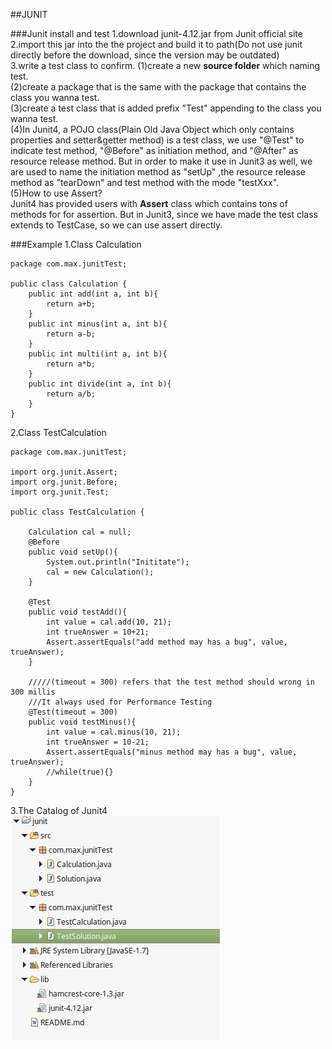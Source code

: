 ##JUNIT
      
###Junit install and test
1.download junit-4.12.jar from Junit official site            
2.import this jar into the the project and build it to path(Do not use junit directly before the download, since the version may be outdated)          
3.write a test class to confirm. 
(1)create a new **source folder** which naming test.                    
(2)create a package that is the same with the package that contains the class you wanna test.      
(3)create a test class that is added prefix "Test" appending to the class you wanna test.       
(4)In Junit4, a POJO class(Plain Old Java Object which only contains properties and setter&getter method) is a test class, we use "@Test" to indicate test method, "@Before" as initiation method, and "@After" as resource release method. But in order to make it use in Junit3 as well, we are used to name the initiation method as "setUp" ,the resource release method as "tearDown" and test method with the mode "testXxx".                   
(5)How to use Assert?                       
Junit4 has provided users with **Assert** class which contains tons of methods for for assertion. But in Junit3, since we have made the test class extends to TestCase, so we can use assert directly.                
                   
###Example
1.Class Calculation            
```
package com.max.junitTest;

public class Calculation {
	public int add(int a, int b){
		return a+b;
	}
	public int minus(int a, int b){
		return a-b;
	}
	public int multi(int a, int b){
		return a*b;
	}
	public int divide(int a, int b){
		return a/b;
	}
}

```   
      
2.Class TestCalculation                
```
package com.max.junitTest;

import org.junit.Assert;
import org.junit.Before;
import org.junit.Test;

public class TestCalculation {
	
	Calculation cal = null;
	@Before
	public void setUp(){
		System.out.println("Inititate");
		cal = new Calculation();
	}
	
	@Test
	public void testAdd(){
		int value = cal.add(10, 21);
		int trueAnswer = 10+21;
		Assert.assertEquals("add method may has a bug", value, trueAnswer);
	}
	
	/////(timeout = 300) refers that the test method should wrong in 300 millis
	///It always used for Performance Testing
	@Test(timeout = 300)
	public void testMinus(){
		int value = cal.minus(10, 21);
		int trueAnswer = 10-21;
		Assert.assertEquals("minus method may has a bug", value, trueAnswer);
		//while(true){}
	}
}

```                    
                
3.The Catalog of Junit4             
![Junit_Project_Catalog](/src/picture/junit_Catlog.png)    
         
                                   
          


